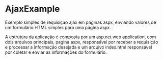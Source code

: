 AjaxExample
===========

Exemplo simples de requisiçao ajax em páginas aspx,
enviando valores de um formulário HTML simples para uma 
página aspx.

A estrutura da aplicação é composta por um asp.net web application, 
com dois arquivos principais, pagina.aspx, responsável por receber a 
requisição e processar a informação desejada e um arquivo index.html
responsável por coletar e enviar as informações do formulário.

